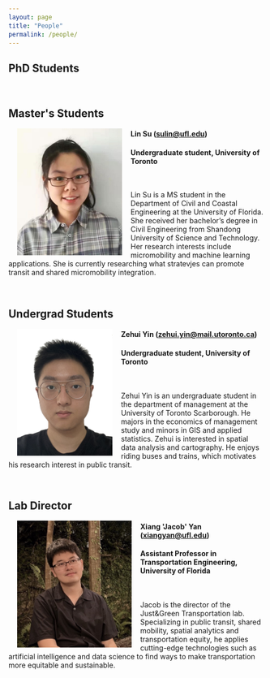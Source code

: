 ```yaml
---
layout: page
title: "People"
permalink: /people/
---
```




## PhD Students




&nbsp;
## Master's Students

<img align="left" width="207" height="250" src="https://github.com/jacobyan0/jacobyan0.github.io/raw/master/images/photos/LinSu.jpg" style="vertical-align:middle;margin: 0px 17px"> 

#### Lin Su (<a href="mailto:sulin@ufl.edu">sulin@ufl.edu</a>)
#### Undergraduate student, University of Toronto
 
&nbsp;

Lin Su is a MS student in the Department of Civil and Coastal Engineering at the University of Florida. She received her bachelor’s degree in Civil Engineering from Shandong University of Science and Technology. Her research interests include micromobility and machine learning applications. She is currently researching what stratevjes can promote transit and shared micromobility integration.




&nbsp;
## Undergrad Students

<img align="left" width="188" height="250" src="https://github.com/jacobyan0/jacobyan0.github.io/raw/master/images/photos/ZehuiYin.jpg" style="vertical-align:middle;margin: 0px 17px"> 

#### Zehui Yin (<a href="mailto:zehui.yin@mail.utoronto.ca">zehui.yin@mail.utoronto.ca</a>)
#### Undergraduate student, University of Toronto
 
&nbsp;

Zehui Yin is an undergraduate student in the department of management at the University of Toronto Scarborough. He majors in the economics of management study and minors in GIS and applied statistics. Zehui is interested in spatial data analysis and cartography. He enjoys riding buses and trains, which motivates his research interest in public transit. 




&nbsp;
## Lab Director

<img align="left" width="226" height="250" src="https://github.com/jacobyan0/jacobyan0.github.io/raw/master/images/photos/XiangYan.jpg" style="vertical-align:middle;margin: 0px 17px"> 

#### Xiang 'Jacob' Yan (<a href="mailto:xiangyan@ufl.edu">xiangyan@ufl.edu</a>)
#### Assistant Professor in Transportation Engineering, University of Florida

&nbsp;

Jacob is the director of the Just&Green Transportation lab. Specializing in public transit, shared mobility, spatial analytics and transportation equity, he applies cutting-edge technologies such as artificial intelligence and data science to find ways to make transportation more equitable and sustainable. 
